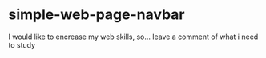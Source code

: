 # simple-web-page-navbar

I would like to encrease my web skills, so... leave a comment of what i need to study
